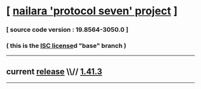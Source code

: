 
# [ [nailara 'protocol seven' project](http://src.nailara.net/) ]

### [ source code version : 19.8564-3050.0 ]

### ( this is the [ISC license](license)d "base" branch )
---
## current [release](https://github.com/anotherlink/nailara/releases) \\\\// [1.41.3](https://github.com/anotherlink/nailara/releases/tag/1.41.3)
---
